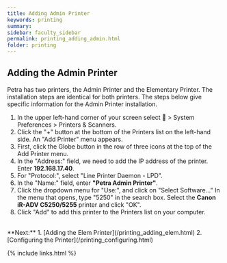 ```yaml
---
title: Adding Admin Printer
keywords: printing
summary: 
sidebar: faculty_sidebar
permalink: printing_adding_admin.html
folder: printing
---
```


## Adding the Admin Printer

Petra has two printers, the Admin Printer and the Elementary Printer. The installation steps are identical for both printers. The steps below give specific information for the Admin Printer installation.

1. In the upper left-hand corner of your screen select  > System Preferences > Printers & Scanners.
2. Click the "+" button at the bottom of the Printers list on the left-hand side. An "Add Printer" menu appears.
3. First, click the Globe button in the row of three icons at the top of the Add Printer menu.
4. In the "Address:" field, we need to add the IP address of the printer. Enter **192.168.17.40**.
5. For "Protocol:", select "Line Printer Daemon - LPD".
6. In the "Name:" field, enter **"Petra Admin Printer"**.
7. Click the dropdown menu for "Use:", and click on "Select Software..." In the menu that opens, type "5250" in the search box. Select the **Canon iR-ADV C5250/5255** printer and click "OK".
8. Click "Add" to add this printer to the Printers list on your computer.

<br/>
**Next:** 
1. [Adding the Elem Printer](/printing_adding_elem.html)
2. [Configuring the Printer](/printing_configuring.html)

{% include links.html %}